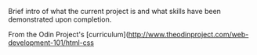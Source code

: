 Brief intro of what the current project is and what skills have been demonstrated upon completion.

From the Odin Project's [curriculum](http://www.theodinproject.com/web-development-101/html-css
